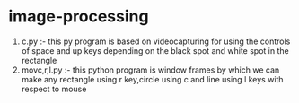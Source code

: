 # image-processing
1. c.py :-
      this py program is based on videocapturing for using the controls of space and up keys depending on the black spot and white spot in the 
      rectangle
2. movc,r,l.py :-
      this python program is window frames by which we can make any rectangle using r key,circle using c and line using l keys
      with respect to mouse

